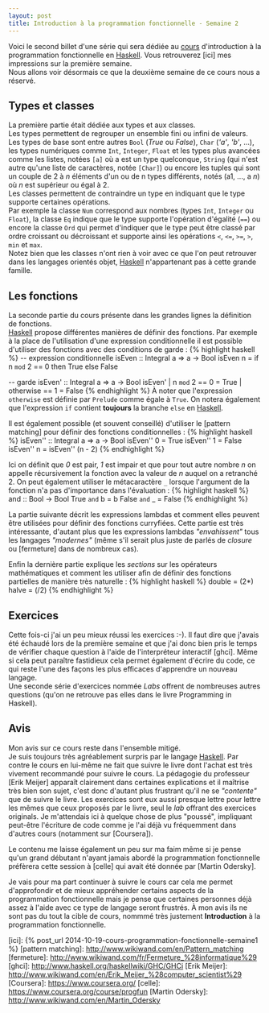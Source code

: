 ```yaml
---
layout: post
title: Introduction à la programmation fonctionnelle - Semaine 2
---
```


Voici le second billet d'une série qui sera dédiée au [cours] d'introduction à la programmation fonctionnelle en [Haskell]. Vous retrouverez [ici] mes impressions sur la première semaine.  
Nous allons voir désormais ce que la deuxième semaine de ce cours nous a réservé.

## Types et classes
La première partie était dédiée aux types et aux classes.  
Les types permettent de regrouper un ensemble fini ou infini de valeurs. Les types de base sont entre autres `Bool` (_True_ ou _False_), `Char` (_'a'_, _'b'_, ...), les types numériques comme `Int`, `Integer`, `Float` et les types plus avancées comme les listes, notées `[a]` où a est un type quelconque, `String` (qui n'est autre qu'une liste de caractères, notée `[Char]`) ou encore les tuples qui sont un couple de 2 à _n_ éléments d'un ou de n types différents, notés (a1, ..., a _n_) où _n_ est supérieur ou égal à 2.  
Les classes permettent de contraindre un type en indiquant que le type supporte certaines opérations.  
Par exemple la classe `Num` correspond aux nombres (types `Int`, `Integer` ou `Float`), la classe `Eq` indique que le type supporte l'opération d'égalité (`==`) ou encore la classe `Ord` qui permet d'indiquer que le type peut être classé par ordre croissant ou décroissant et supporte ainsi les opérations `<`, `<=`, `>=`, `>`, `min` et `max`.  
Notez bien que les classes n'ont rien à voir avec ce que l'on peut retrouver dans les langages orientés objet, [Haskell] n'appartenant pas à cette grande famille.

## Les fonctions
La seconde partie du cours présente dans les grandes lignes la définition de fonctions.  
[Haskell] propose différentes manières de définir des fonctions. Par exemple à la place de l'utilisation d'une expression conditionnelle il est possible d'utiliser des fonctions avec des conditions de garde :
{% highlight haskell %}
-- expression conditionnelle
isEven :: Integral a => a -> Bool
isEven n = if n `mod` 2 == 0 then True else False

-- garde
isEven' :: Integral a => a -> Bool
isEven'
	| n `mod` 2 == 0 = True
	| otherwise == 1 = False
{% endhighlight %}
À noter que l'expression `otherwise` est définie par `Prelude` comme égale à `True`. On notera également que l'expression `if` contient **toujours** la branche `else` en [Haskell].

Il est également possible (et souvent conseillé) d'utiliser le [pattern matching] pour définir des fonctions conditionnelles :
{% highlight haskell %}
isEven'' :: Integral a => a -> Bool
isEven'' 0 = True
isEven'' 1 = False
isEven'' n = isEven'' (n - 2)
{% endhighlight %}

Ici on définit que _0_ est pair, _1_ est impair et que pour tout autre nombre _n_ on appelle récursivement la fonction avec la valeur de _n_ auquel on a retranché 2. On peut également utiliser le métacaractère `_` lorsque l'argument de la fonction n'a pas d'importance dans l'évaluation :
{% highlight haskell %}
and :: Bool -> Bool
True `and` b = b
False `and` _ = False
{% endhighlight %}

La partie suivante décrit les expressions lambdas et comment elles peuvent être utilisées pour définir des fonctions curryfiées. Cette partie est très intéressante, d'autant plus que les expressions lambdas _"envahissent"_ tous les langages _"modernes"_ (même s'il serait plus juste de parlés de _closure_ ou [fermeture] dans de nombreux cas).

Enfin la dernière partie explique les _sections_ sur les opérateurs mathématiques et comment les utiliser afin de définir des fonctions partielles de manière très naturelle :
{% highlight haskell %}
double = (2*)
halve = (/2)
{% endhighlight %}

## Exercices
Cette fois-ci j'ai un peu mieux réussi les exercices :-). Il faut dire que j'avais été échaudé lors de la première semaine et que j'ai donc bien pris le temps de vérifier chaque question à l'aide de l'interpréteur interactif [ghci]. Même si cela peut paraître fastidieux cela permet également d'écrire du code, ce qui reste l'une des façons les plus efficaces d'apprendre un nouveau langage.  
Une seconde série d'exercices nommée _Labs_ offrent de nombreuses autres questions (qu'on ne retrouve pas elles dans le livre Programming in Haskell).

## Avis
Mon avis sur ce cours reste dans l'ensemble mitigé.  
Je suis toujours très agréablement surpris par le langage [Haskell]. Par contre le cours en lui-même ne fait que suivre le livre dont l'achat est très vivement recommandé pour suivre le cours. La pédagogie du professeur [Erik Meijer] apparaît clairement dans certaines explications et il maîtrise très bien son sujet, c'est donc d'autant plus frustrant qu'il ne se _"contente"_ que de suivre le livre. Les exercices sont eux aussi presque lettre pour lettre les mêmes que ceux proposés par le livre, seul le _lab_ offrant des exercices originals. Je m'attendais ici à quelque chose de plus "poussé", impliquant peut-être l'écriture de code comme je l'ai déjà vu fréquemment dans d'autres cours (notamment sur [Coursera]).  

Le contenu me laisse également un peu sur ma faim même si je pense qu'un grand débutant n'ayant jamais abordé la programmation fonctionnelle préfèrera cette session à [celle] qui avait été donnée par [Martin Odersky].  

Je vais pour ma part continuer à suivre le cours car cela me permet d'approfondir et de mieux appréhender certains aspects de la programmation fonctionnelle mais je pense que certaines personnes déjà assez à l'aide avec ce type de langage seront frustrés. À mon avis ils ne sont pas du tout la cible de cours, nommmé très justement **Introduction** à la programmation fonctionnelle.

[cours]: https://www.edx.org/course/delftx/delftx-fp101x-introduction-functional-2126
[Haskell]: http://www.haskell.org/haskellwiki/Haskell
[ici]: {% post_url 2014-10-19-cours-programmation-fonctionnelle-semaine1 %}
[pattern matching]: http://www.wikiwand.com/en/Pattern_matching
[fermeture]: http://www.wikiwand.com/fr/Fermeture_%28informatique%29
[ghci]: http://www.haskell.org/haskellwiki/GHC/GHCi
[Erik Meijer]: http://www.wikiwand.com/en/Erik_Meijer_%28computer_scientist%29
[Coursera]: https://www.coursera.org/
[celle]: https://www.coursera.org/course/progfun
[Martin Odersky]: http://www.wikiwand.com/en/Martin_Odersky